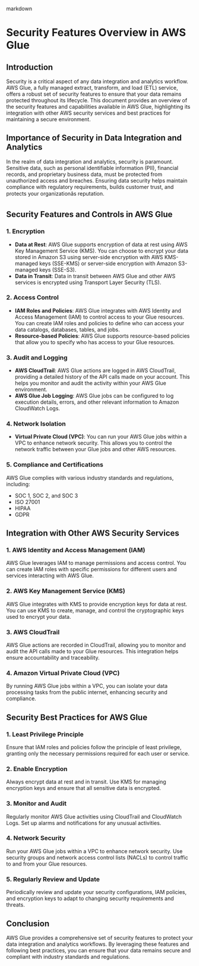 markdown
# Security Features Overview in AWS Glue

## Introduction

Security is a critical aspect of any data integration and analytics workflow. AWS Glue, a fully managed extract, transform, and load (ETL) service, offers a robust set of security features to ensure that your data remains protected throughout its lifecycle. This document provides an overview of the security features and capabilities available in AWS Glue, highlighting its integration with other AWS security services and best practices for maintaining a secure environment.

## Importance of Security in Data Integration and Analytics

In the realm of data integration and analytics, security is paramount. Sensitive data, such as personal identifiable information (PII), financial records, and proprietary business data, must be protected from unauthorized access and breaches. Ensuring data security helps maintain compliance with regulatory requirements, builds customer trust, and protects your organizationâs reputation.

## Security Features and Controls in AWS Glue

### 1. **Encryption**

- **Data at Rest**: AWS Glue supports encryption of data at rest using AWS Key Management Service (KMS). You can choose to encrypt your data stored in Amazon S3 using server-side encryption with AWS KMS-managed keys (SSE-KMS) or server-side encryption with Amazon S3-managed keys (SSE-S3).
- **Data in Transit**: Data in transit between AWS Glue and other AWS services is encrypted using Transport Layer Security (TLS).

### 2. **Access Control**

- **IAM Roles and Policies**: AWS Glue integrates with AWS Identity and Access Management (IAM) to control access to your Glue resources. You can create IAM roles and policies to define who can access your data catalogs, databases, tables, and jobs.
- **Resource-based Policies**: AWS Glue supports resource-based policies that allow you to specify who has access to your Glue resources.

### 3. **Audit and Logging**

- **AWS CloudTrail**: AWS Glue actions are logged in AWS CloudTrail, providing a detailed history of the API calls made on your account. This helps you monitor and audit the activity within your AWS Glue environment.
- **AWS Glue Job Logging**: AWS Glue jobs can be configured to log execution details, errors, and other relevant information to Amazon CloudWatch Logs.

### 4. **Network Isolation**

- **Virtual Private Cloud (VPC)**: You can run your AWS Glue jobs within a VPC to enhance network security. This allows you to control the network traffic between your Glue jobs and other AWS resources.

### 5. **Compliance and Certifications**

AWS Glue complies with various industry standards and regulations, including:
- SOC 1, SOC 2, and SOC 3
- ISO 27001
- HIPAA
- GDPR

## Integration with Other AWS Security Services

### 1. **AWS Identity and Access Management (IAM)**

AWS Glue leverages IAM to manage permissions and access control. You can create IAM roles with specific permissions for different users and services interacting with AWS Glue.

### 2. **AWS Key Management Service (KMS)**

AWS Glue integrates with KMS to provide encryption keys for data at rest. You can use KMS to create, manage, and control the cryptographic keys used to encrypt your data.

### 3. **AWS CloudTrail**

AWS Glue actions are recorded in CloudTrail, allowing you to monitor and audit the API calls made to your Glue resources. This integration helps ensure accountability and traceability.

### 4. **Amazon Virtual Private Cloud (VPC)**

By running AWS Glue jobs within a VPC, you can isolate your data processing tasks from the public internet, enhancing security and compliance.

## Security Best Practices for AWS Glue

### 1. **Least Privilege Principle**

Ensure that IAM roles and policies follow the principle of least privilege, granting only the necessary permissions required for each user or service.

### 2. **Enable Encryption**

Always encrypt data at rest and in transit. Use KMS for managing encryption keys and ensure that all sensitive data is encrypted.

### 3. **Monitor and Audit**

Regularly monitor AWS Glue activities using CloudTrail and CloudWatch Logs. Set up alarms and notifications for any unusual activities.

### 4. **Network Security**

Run your AWS Glue jobs within a VPC to enhance network security. Use security groups and network access control lists (NACLs) to control traffic to and from your Glue resources.

### 5. **Regularly Review and Update**

Periodically review and update your security configurations, IAM policies, and encryption keys to adapt to changing security requirements and threats.

## Conclusion

AWS Glue provides a comprehensive set of security features to protect your data integration and analytics workflows. By leveraging these features and following best practices, you can ensure that your data remains secure and compliant with industry standards and regulations.
